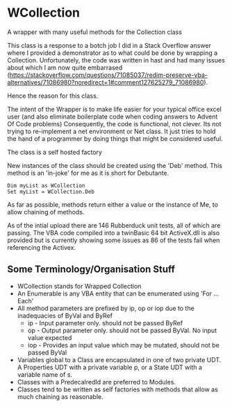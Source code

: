 # WCollection
 A wrapper with many useful methods for the Collection class

This class is a response to a botch job I did in a Stack Overflow answer where I provided a demonstrator as to what could be done by wrapping a Collection.  Unfortunately, the code was written in hast and had many issues about which I am now quite embarrased (https://stackoverflow.com/questions/71085037/redim-preserve-vba-alternatives/71086980?noredirect=1#comment127625279_71086980).

Hence the reason for this class.

The intent of the Wrapper is to make life easier for your typical office excel user (and also eliminate boilerplate code when coding answers to Advent Of Code problems)
Consequently, the code is functional, not clever.  Its not trying to re-implement a net environment or Net class.  It just tries to hold the hand of a programmer by doing things that might be considered useful.

The class is a self hosted factory

New instances of the class should be created using the 'Deb' method.  This method is an 'in-joke' for me as it is short for Debutante.

```
Dim myList as WCollection
Set myList = WCollection.Deb
```

As far as possible, methods return either a value or the instance of Me, to allow chaining of methods.

As of the intial upload there are 146 Rubberduck unit tests, all of which are passing.
The VBA code compiled into a twinBasic 64 bit ActiveX.dll is also provided but is currently showing some issues as 86 of the tests fail when referencing the Activex.

## Some Terminology/Organisation Stuff ##
<ul>
<li>WCollection stands for Wrapped Collection</li>
<li>An Enumerable is any VBA entity that can be enumerated using 'For ... Each'
<li>All method parameters are prefixed by ip, op or iop due to the inadequacies of ByVal and ByRef 
<ul>
<li>ip - Input parameter only. should not be passed ByRef
<li>op - Output parameter only. should not be passed ByVal.  No input value expected
<li>iop - Provides an input value which may be mutated, should not be passed ByVal
</ul>
<li>Variables global to a Class are encapsulated in one of two private UDT.  A Properties UDT with a private variable p, or a State UDT with a variable name of s.
<li>Classes with a PredecalredId are preferred to Modules.
<li>Classes tend to be written as self factories with methods that allow as much chaining as reasonable.
 
 
</ul>
